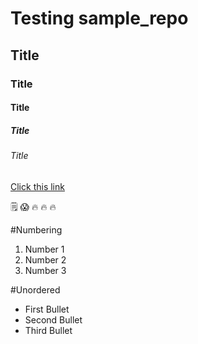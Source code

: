 # Testing sample_repo
## Title
### Title
#### Title
##### Title
###### Title

[Click this link](https://punchng.com/topics/top-stories/)

🗒️
😱
🔥 🔥 🔥

#Numbering

1. Number 1
2. Number 2
3. Number 3

#Unordered

- First Bullet
- Second Bullet
- Third Bullet

